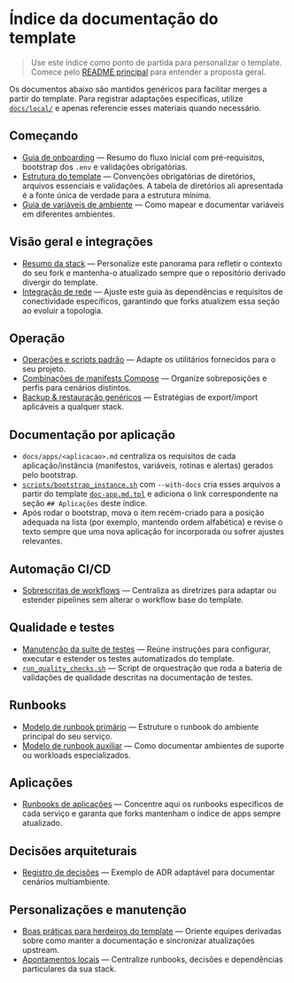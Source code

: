 # Índice da documentação do template

> Use este índice como ponto de partida para personalizar o template. Comece pelo [README principal](../README.md) para entender a proposta geral.

Os documentos abaixo são mantidos genéricos para facilitar merges a partir do template. Para registrar adaptações específicas,
utilize [`docs/local/`](./local/README.md) e apenas referencie esses materiais quando necessário.

## Começando

- [Guia de onboarding](./ONBOARDING.md) — Resumo do fluxo inicial com pré-requisitos, bootstrap dos `.env` e validações obrigatórias.
- [Estrutura do template](./STRUCTURE.md) — Convenções obrigatórias de diretórios, arquivos essenciais e validações. A tabela de diretórios ali apresentada é a fonte única de verdade para a estrutura mínima.
- [Guia de variáveis de ambiente](../env/README.md) — Como mapear e documentar variáveis em diferentes ambientes.

## Visão geral e integrações

- [Resumo da stack](./OVERVIEW.md) — Personalize este panorama para refletir o contexto do seu fork e mantenha-o atualizado sempre que o repositório derivado divergir do template.
- [Integração de rede](./NETWORKING_INTEGRATION.md) — Ajuste este guia às dependências e requisitos de conectividade específicos, garantindo que forks atualizem essa seção ao evoluir a topologia.

## Operação

- [Operações e scripts padrão](./OPERATIONS.md) — Adapte os utilitários fornecidos para o seu projeto.
- [Combinações de manifests Compose](./COMPOSE_GUIDE.md) — Organize sobreposições e perfis para cenários distintos.
- [Backup & restauração genéricos](./BACKUP_RESTORE.md) — Estratégias de export/import aplicáveis a qualquer stack.

## Documentação por aplicação

- `docs/apps/<aplicacao>.md` centraliza os requisitos de cada aplicação/instância (manifestos, variáveis, rotinas e alertas) gerados pelo bootstrap.
- [`scripts/bootstrap_instance.sh`](../scripts/bootstrap_instance.sh) com `--with-docs` cria esses arquivos a partir do template [`doc-app.md.tpl`](../scripts/templates/bootstrap/doc-app.md.tpl) e adiciona o link correspondente na seção `## Aplicações` deste índice.
- Após rodar o bootstrap, mova o item recém-criado para a posição adequada na lista (por exemplo, mantendo ordem alfabética) e revise o texto sempre que uma nova aplicação for incorporada ou sofrer ajustes relevantes.

## Automação CI/CD

- [Sobrescritas de workflows](./ci-overrides.md) — Centraliza as diretrizes para adaptar ou estender pipelines sem alterar o workflow base do template.

## Qualidade e testes

- [Manutenção da suíte de testes](../tests/README.md) — Reúne instruções para configurar, executar e estender os testes automatizados do template.
- [`run_quality_checks.sh`](../scripts/run_quality_checks.sh) — Script de orquestração que roda a bateria de validações de qualidade descritas na documentação de testes.

## Runbooks

- [Modelo de runbook primário](./core.md) — Estruture o runbook do ambiente principal do seu serviço.
- [Modelo de runbook auxiliar](./media.md) — Como documentar ambientes de suporte ou workloads especializados.

## Aplicações

- [Runbooks de aplicações](./apps/README.md) — Concentre aqui os runbooks específicos de cada serviço e garanta que forks mantenham o índice de apps sempre atualizado.

## Decisões arquiteturais

- [Registro de decisões](./ADR/0001-multi-environment-structure.md) — Exemplo de ADR adaptável para documentar cenários multiambiente.

## Personalizações e manutenção

- [Boas práticas para herdeiros do template](./TEMPLATE_BEST_PRACTICES.md) — Oriente equipes derivadas sobre como manter a documentação e sincronizar atualizações upstream.
- [Apontamentos locais](./local/README.md) — Centralize runbooks, decisões e dependências particulares da sua stack.
